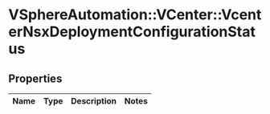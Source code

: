 # VSphereAutomation::VCenter::VcenterNsxDeploymentConfigurationStatus

## Properties
Name | Type | Description | Notes
------------ | ------------- | ------------- | -------------


